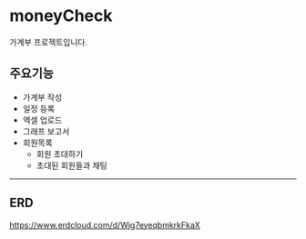 # moneyCheck

가계부 프로젝트입니다.


## 주요기능
* 가계부 작성
* 일정 등록
* 엑셀 업로드
* 그래프 보고서
* 회원목록
  * 회원 초대하기
  * 초대된 회원들과 채팅
  
***

## ERD
https://www.erdcloud.com/d/Wjg7eyeqbmkrkFkaX

